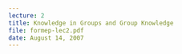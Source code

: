 ```yaml
---
lecture: 2
title: Knowledge in Groups and Group Knowledge
file: formep-lec2.pdf
date: August 14, 2007
---
```

